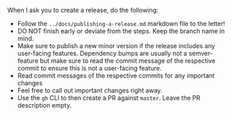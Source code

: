 When I ask you to create a release, do the following:

- Follow the `../docs/publishing-a-release.md` markdown file to the letter!
- DO NOT finish early or deviate from the steps. Keep the branch name in mind.
- Make sure to publish a new minor version if the release includes any user-facing features. Dependency bumps are usually not a semver-feature but make sure to read the commit message of the respective commit to ensure this is not a user-facing feature.
- Read commit messages of the respective commits for any important changes
- Feel free to call out important changes right away.
- Use the `gh` CLI to then create a PR against `master`. Leave the PR description empty.
